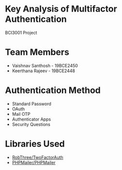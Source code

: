 # Key Analysis of Multifactor Authentication
BCI3001 Project

# Team Members
* Vaishnav Santhosh - 19BCE2450
* Keerthana Rajeev - 19BCE2448

# Authentication Method
* Standard Password
* OAuth
* Mail OTP
* Authenticator Apps
* Security Questions

# Libraries Used
* [RobThree/TwoFactorAuth](https://github.com/RobThree/TwoFactorAuth)
* [PHPMailer/PHPMailer](https://github.com/PHPMailer/PHPMailer)
